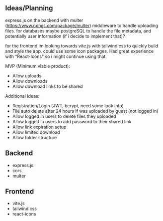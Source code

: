 ## Ideas/Planning
express.js on the backend with multer (https://www.npmjs.com/package/multer) middleware to handle uploading files.
for databases maybe postgreSQL to handle the file metadata, and potentially user information (if i decide to implement that)?

for the frontend im looking towards vite.js with tailwind css to quickly build and style the app.
could use some icon packages. Had great experience with "React-Icons" so i might continue using that.

MVP (Minimum viable product):
- Allow uploads
- Allow downloads
- Allow download links to be shared

Additional Ideas:
- Registration/Login (JWT, bcrypt, need some look into)
- File auto delete after 24 hours if was uploaded by guest (not logged in)
- Allow logged in users to delete files they uploaded
- Allow logged in users to add password to their shared link
- Allow link expiration setup
- Allow limited download
- Allow folder structure



## Backend 
- express.js
- cors
- multer

## Frontend 
- vite.js
- tailwind css
- react-icons